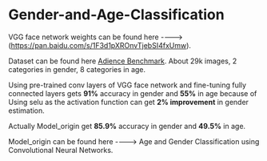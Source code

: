# Gender-and-Age-Classification

VGG face network weights can be found here ----> (https://pan.baidu.com/s/1F3d1pXROnvTjebSI4fxUmw).

Dataset can be found here [Adience Benchmark](https://www.openu.ac.il/home/hassner/Adience/data.html#agegender). About 29k images, 2 categories in gender, 8 categories in age.

Using pre-trained conv layers of VGG face network and fine-tuning fully connected layers gets **91%** accuracy in gender and **55%** in age because of Using selu as the activation function can get **2% improvement** in gender estimation.

Actually Model_origin get **85.9%** accuracy in gender and **49.5%** in age.

Model_origin can be found here ----> Age and Gender Classification using Convolutional Neural Networks.
